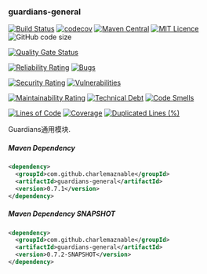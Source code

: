 ### guardians-general

[![Build Status](https://travis-ci.org/CharLemAznable/guardians-general.svg?branch=master)](https://travis-ci.org/CharLemAznable/guardians-general)
[![codecov](https://codecov.io/gh/CharLemAznable/guardians-general/branch/master/graph/badge.svg)](https://codecov.io/gh/CharLemAznable/guardians-general)
[![Maven Central](https://maven-badges.herokuapp.com/maven-central/com.github.charlemaznable/guardians-general/badge.svg)](https://maven-badges.herokuapp.com/maven-central/com.github.charlemaznable/guardians-general/)
[![MIT Licence](https://badges.frapsoft.com/os/mit/mit.svg?v=103)](https://opensource.org/licenses/mit-license.php)
![GitHub code size](https://img.shields.io/github/languages/code-size/CharLemAznable/guardians-general)

[![Quality Gate Status](https://sonarcloud.io/api/project_badges/measure?project=CharLemAznable_guardians-general&metric=alert_status)](https://sonarcloud.io/dashboard?id=CharLemAznable_guardians-general)

[![Reliability Rating](https://sonarcloud.io/api/project_badges/measure?project=CharLemAznable_guardians-general&metric=reliability_rating)](https://sonarcloud.io/dashboard?id=CharLemAznable_guardians-general)
[![Bugs](https://sonarcloud.io/api/project_badges/measure?project=CharLemAznable_guardians-general&metric=bugs)](https://sonarcloud.io/dashboard?id=CharLemAznable_guardians-general)

[![Security Rating](https://sonarcloud.io/api/project_badges/measure?project=CharLemAznable_guardians-general&metric=security_rating)](https://sonarcloud.io/dashboard?id=CharLemAznable_guardians-general)
[![Vulnerabilities](https://sonarcloud.io/api/project_badges/measure?project=CharLemAznable_guardians-general&metric=vulnerabilities)](https://sonarcloud.io/dashboard?id=CharLemAznable_guardians-general)

[![Maintainability Rating](https://sonarcloud.io/api/project_badges/measure?project=CharLemAznable_guardians-general&metric=sqale_rating)](https://sonarcloud.io/dashboard?id=CharLemAznable_guardians-general)
[![Technical Debt](https://sonarcloud.io/api/project_badges/measure?project=CharLemAznable_guardians-general&metric=sqale_index)](https://sonarcloud.io/dashboard?id=CharLemAznable_guardians-general)
[![Code Smells](https://sonarcloud.io/api/project_badges/measure?project=CharLemAznable_guardians-general&metric=code_smells)](https://sonarcloud.io/dashboard?id=CharLemAznable_guardians-general)

[![Lines of Code](https://sonarcloud.io/api/project_badges/measure?project=CharLemAznable_guardians-general&metric=ncloc)](https://sonarcloud.io/dashboard?id=CharLemAznable_guardians-general)
[![Coverage](https://sonarcloud.io/api/project_badges/measure?project=CharLemAznable_guardians-general&metric=coverage)](https://sonarcloud.io/dashboard?id=CharLemAznable_guardians-general)
[![Duplicated Lines (%)](https://sonarcloud.io/api/project_badges/measure?project=CharLemAznable_guardians-general&metric=duplicated_lines_density)](https://sonarcloud.io/dashboard?id=CharLemAznable_guardians-general)

Guardians通用模块.

##### Maven Dependency

```xml
<dependency>
  <groupId>com.github.charlemaznable</groupId>
  <artifactId>guardians-general</artifactId>
  <version>0.7.1</version>
</dependency>
```

##### Maven Dependency SNAPSHOT

```xml
<dependency>
  <groupId>com.github.charlemaznable</groupId>
  <artifactId>guardians-general</artifactId>
  <version>0.7.2-SNAPSHOT</version>
</dependency>
```
